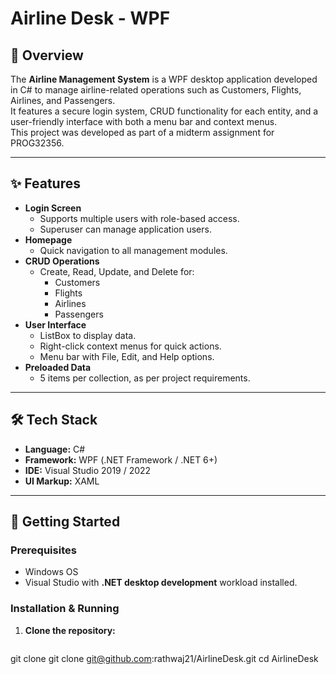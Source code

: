 # Airline Desk - WPF


## 📌 Overview
The **Airline Management System** is a WPF desktop application developed in C# to manage airline-related operations such as Customers, Flights, Airlines, and Passengers.  
It features a secure login system, CRUD functionality for each entity, and a user-friendly interface with both a menu bar and context menus.  
This project was developed as part of a midterm assignment for PROG32356.

---

## ✨ Features
- **Login Screen**
  - Supports multiple users with role-based access.
  - Superuser can manage application users.
- **Homepage**
  - Quick navigation to all management modules.
- **CRUD Operations**
  - Create, Read, Update, and Delete for:
    - Customers
    - Flights
    - Airlines
    - Passengers
- **User Interface**
  - ListBox to display data.
  - Right-click context menus for quick actions.
  - Menu bar with File, Edit, and Help options.
- **Preloaded Data**
  - 5 items per collection, as per project requirements.

---

## 🛠 Tech Stack
- **Language:** C#
- **Framework:** WPF (.NET Framework / .NET 6+)  
- **IDE:** Visual Studio 2019 / 2022
- **UI Markup:** XAML

---

## 🚀 Getting Started

### Prerequisites
- Windows OS  
- Visual Studio with **.NET desktop development** workload installed.

### Installation & Running
1. **Clone the repository:**
   ```bash
git clone git clone git@github.com:rathwaj21/AirlineDesk.git
cd AirlineDesk

